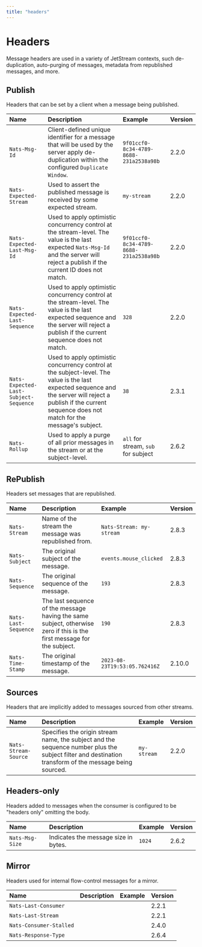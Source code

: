 ```yaml
---
title: "headers"
---
```

# Headers

Message headers are used in a variety of JetStream contexts, such de-duplication, auto-purging of messages, metadata from republished messages, and more.

## Publish

Headers that can be set by a client when a message being published.

| Name                                  | Description                                                                                                                                                                                                       | Example                                | Version |
| :------------------------------------ | :---------------------------------------------------------------------------------------------------------------------------------------------------------------------------------------------------------------- | :------------------------------------- | :------ |
| `Nats-Msg-Id`                         | Client-defined unique identifier for a message that will be used by the server apply de-duplication within the configured `Duplicate Window`.                                                                     | `9f01ccf0-8c34-4789-8688-231a2538a98b` | 2.2.0   |
| `Nats-Expected-Stream`                | Used to assert the published message is received by some expected stream.                                                                                                                                         | `my-stream`                            | 2.2.0   |
| `Nats-Expected-Last-Msg-Id`           | Used to apply optimistic concurrency control at the stream-level. The value is the last expected `Nats-Msg-Id` and the server will reject a publish if the current ID does not match.                             | `9f01ccf0-8c34-4789-8688-231a2538a98b` | 2.2.0   |
| `Nats-Expected-Last-Sequence`         | Used to apply optimistic concurrency control at the stream-level. The value is the last expected sequence and the server will reject a publish if the current sequence does not match.                            | `328`                                  | 2.2.0   |
| `Nats-Expected-Last-Subject-Sequence` | Used to apply optimistic concurrency control at the subject-level. The value is the last expected sequence and the server will reject a publish if the current sequence does not match for the message's subject. | `38`                                   | 2.3.1   |
| `Nats-Rollup`                         | Used to apply a purge of all prior messages in the stream or at the subject-level.                                                                                                                                | `all` for stream, `sub` for subject    | 2.6.2   |

## RePublish

Headers set messages that are republished.

| Name                 | Description                                                                                                            | Example                       | Version |
| :------------------- | :--------------------------------------------------------------------------------------------------------------------- | :---------------------------- | :------ |
| `Nats-Stream`        | Name of the stream the message was republished from.                                                                   | `Nats-Stream: my-stream`      | 2.8.3   |
| `Nats-Subject`       | The original subject of the message.                                                                                   | `events.mouse_clicked`        | 2.8.3   |
| `Nats-Sequence`      | The original sequence of the message.                                                                                  | `193`                         | 2.8.3   |
| `Nats-Last-Sequence` | The last sequence of the message having the same subject, otherwise zero if this is the first message for the subject. | `190`                         | 2.8.3   |
| `Nats-Time-Stamp`    | The original timestamp of the message.                                                                                 | `2023-08-23T19:53:05.762416Z` | 2.10.0  |

## Sources

Headers that are implicitly added to messages sourced from other streams.

| Name                 | Description                                                                                                                                           | Example     | Version |
| :------------------- | :---------------------------------------------------------------------------------------------------------------------------------------------------- | :---------- | :------ |
| `Nats-Stream-Source` | Specifies the origin stream name, the subject and the sequence number plus the subject filter and destination transform of the message being sourced. | `my-stream` | 2.2.0   |

## Headers-only

Headers added to messages when the consumer is configured to be "headers only" omitting the body.

| Name            | Description                          | Example | Version |
| :-------------- | :----------------------------------- | :------ | :------ |
| `Nats-Msg-Size` | Indicates the message size in bytes. | `1024`  | 2.6.2   |

## Mirror

Headers used for internal flow-control messages for a mirror.

| Name                    | Description | Example | Version |
| :---------------------- | :---------- | :------ | :------ |
| `Nats-Last-Consumer`    |             |         | 2.2.1   |
| `Nats-Last-Stream`      |             |         | 2.2.1   |
| `Nats-Consumer-Stalled` |             |         | 2.4.0   |
| `Nats-Response-Type`    |             |         | 2.6.4   |
